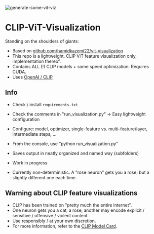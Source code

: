 ![generate-some-vit-viz](https://github.com/zer0int/CLIP-ViT-visualization/assets/132047210/6399dc8d-9990-460c-866c-81ef0a25db05)

# CLIP-ViT-Visualization
Standing on the shoulders of giants:
- Based on [github.com/hamidkazemi22/vit-visualization](https://github.com/hamidkazemi22/vit-visualization)
- This repo is a lightweight, CLIP ViT feature visualization only, implementation thereof.
- Contains ALL (!) CLIP models + some speed optimization. Requires CUDA.
- Uses [OpenAI / CLIP](https://github.com/openai/CLIP)

## Info

- Check / install `requirements.txt`
- Check the comments in "run_visualization.py" -> Easy lightweight configuration
- Configure: model, optimizer, single-feature vs. multi-feature/layer, intermediate steps, ...
- From the console, use "python run_visualization.py"
- Saves output in neatly organized and named way (subfolders)

- Work in progress
- Currently non-deterministic. A "rose neuron" gets you a rose; but a slightly different one each time.


## Warning about CLIP feature visualizations

- CLIP has been trained on "pretty much the entire internet". 
- One neuron gets you a cat, a rose; another may encode explicit / sensitive / offensive / violent content. 
- Use responsibly / at your own discretion.
- For more information, refer to the [CLIP Model Card](https://github.com/openai/CLIP/blob/main/model-card.md).
